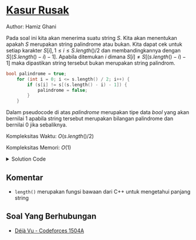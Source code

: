 # [Kasur Rusak](https://tlx.toki.id/courses/basic/chapters/12/problems/D)

Author: Hamiz Ghani

Pada soal ini kita akan menerima suatu string $S$. Kita akan menentukan apakah $S$ merupakan string palindrome atau bukan. Kita dapat cek untuk setiap karakter $S[i], 1≤i≤S.length()/2$ dan membandingkannya dengan $S[(S.length()-i)-1]$. Apabila ditemukan $i$ dimana $S[i]≠S[(s.length()-i)-1]$ maka dipastikan string tersebut bukan merupakan string palindrom. 
```c++
bool palindrome = true;
    for (int i = 0; i <= s.length() / 2; i++) {
        if (s[i] != s[(s.length() - i) - 1]) {
            palindrome = false;
        }
    }
```
Dalam pseudocode di atas $palindrome$ merupakan tipe data $bool$ yang akan bernilai $1$ apabila string tersebut merupakan bilangan palindrome dan bernilai $0$ jika sebaliknya.

Kompleksitas Waktu: $O(s.length()/2)$

Kompleksitas Memori: $O(1)$

<details>
  <summary>Solution Code</summary>

```c++
#include <bits/stdc++.h>
using namespace std;
string s;
main()
{
    cin >> s;
    bool palindrome = 1;
    for (int i = 0; i <= s.length() / 2; i++) {
        if (s[i] != s[(s.length() - i) - 1])
            palindrome = 0;
    }
    if (palindrome)
        cout << "YA" << endl;
    else
        cout << "BUKAN" << endl;
}
```
</details>



<!-- Tambahkan komentar apabila perlu
-->
## Komentar
    
- `length()` merupakan fungsi bawaan dari C++ untuk mengetahui panjang string


<!-- Tambahkan referensi link materi yang berhubungan apabila perlu

## Materi Yang Berhubungan
    
-  [swap() in C++](https://www.geeksforgeeks.org/swap-in-cpp/)
-->

<!-- Tambahkan referensi link soal yang berhubungan apabila perlu
-->
## Soal Yang Berhubungan
    
- [Déjà Vu - Codeforces 1504A](https://codeforces.com/problemset/problem/1504/A)
